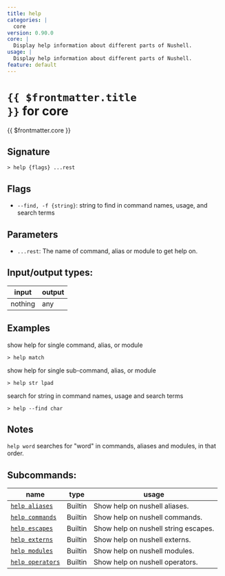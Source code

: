 ```yaml
---
title: help
categories: |
  core
version: 0.90.0
core: |
  Display help information about different parts of Nushell.
usage: |
  Display help information about different parts of Nushell.
feature: default
---
```


<!-- This file is automatically generated. Please edit the command in https://github.com/nushell/nushell instead. -->

# <code>{{ $frontmatter.title }}</code> for core

<div class='command-title'>{{ $frontmatter.core }}</div>

## Signature

`> help {flags} ...rest`

## Flags

- `--find, -f {string}`: string to find in command names, usage, and search terms

## Parameters

- `...rest`: The name of command, alias or module to get help on.

## Input/output types:

| input   | output |
| ------- | ------ |
| nothing | any    |

## Examples

show help for single command, alias, or module

```nushell
> help match

```

show help for single sub-command, alias, or module

```nushell
> help str lpad

```

search for string in command names, usage and search terms

```nushell
> help --find char

```

## Notes

`help word` searches for "word" in commands, aliases and modules, in that order.

## Subcommands:

| name                                              | type    | usage                                |
| ------------------------------------------------- | ------- | ------------------------------------ |
| [`help aliases`](/commands/docs/help_aliases)     | Builtin | Show help on nushell aliases.        |
| [`help commands`](/commands/docs/help_commands)   | Builtin | Show help on nushell commands.       |
| [`help escapes`](/commands/docs/help_escapes)     | Builtin | Show help on nushell string escapes. |
| [`help externs`](/commands/docs/help_externs)     | Builtin | Show help on nushell externs.        |
| [`help modules`](/commands/docs/help_modules)     | Builtin | Show help on nushell modules.        |
| [`help operators`](/commands/docs/help_operators) | Builtin | Show help on nushell operators.      |
